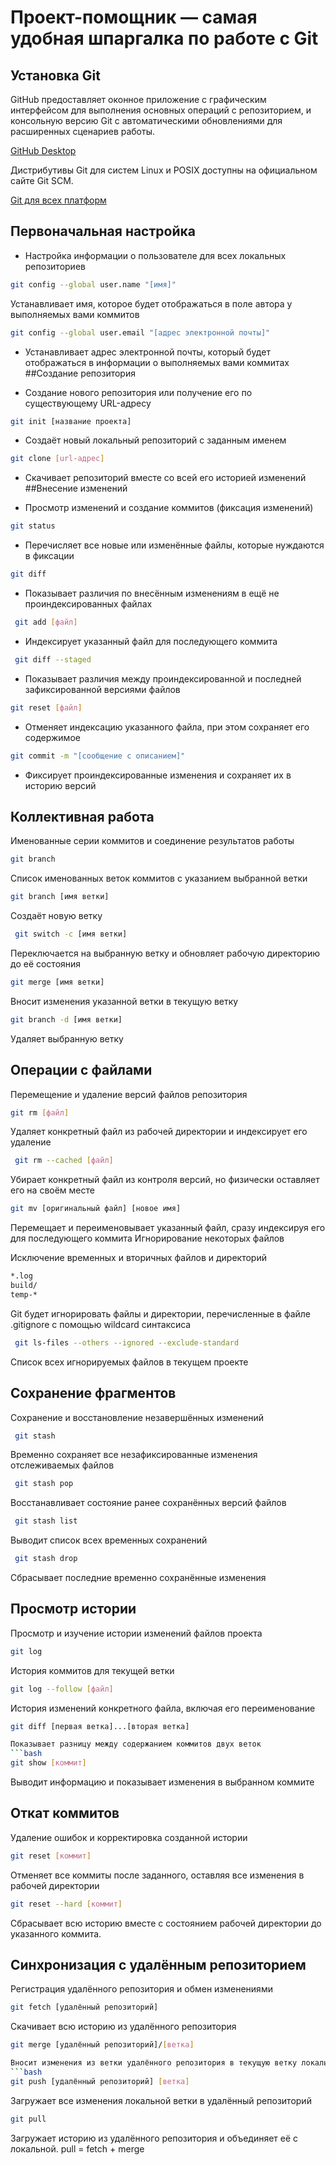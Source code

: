 # Проект-помощник — самая удобная шпаргалка по работе с Git  

## Установка Git

GitHub предоставляет оконное приложение с графическим интерфейсом для выполнения основных операций с репозиторием, и консольную версию Git с автоматическими обновлениями для расширенных сценариев работы.


[GitHub Desktop](https://desktop.github.com)

Дистрибутивы Git для систем Linux и POSIX доступны на официальном сайте Git SCM.


[Git для всех платформ](https://git-scm.com)
## Первоначальная настройка

* Настройка информации о пользователе для всех локальных репозиториев

```bash  
git config --global user.name "[имя]" 
```   
Устанавливает имя, которое будет отображаться в поле автора у выполняемых вами коммитов

```bash  
git config --global user.email "[адрес электронной почты]"  
```

* Устанавливает адрес электронной почты, который будет отображаться в информации о выполняемых вами коммитах
##Создание репозитория

* Создание нового репозитория или получение его по существующему URL-адресу

```bash
git init [название проекта]
```

* Создаёт новый локальный репозиторий с заданным именем

```bash
git clone [url-адрес]
```

* Скачивает репозиторий вместе со всей его историей изменений
##Внесение изменений

* Просмотр изменений и создание коммитов (фиксация изменений)
```bash 
git status
```
* Перечисляет все новые или изменённые файлы, которые нуждаются в фиксации
```bash 
git diff
```
* Показывает различия по внесённым изменениям в ещё не проиндексированных файлах
```bash 
 git add [файл]
```
* Индексирует указанный файл для последующего коммита
```bash 
 git diff --staged
```
* Показывает различия между проиндексированной и последней зафиксированной версиями файлов
```bash 
git reset [файл]
```
* Отменяет индексацию указанного файла, при этом сохраняет его содержимое
```bash 
git commit -m "[сообщение с описанием]"
```
* Фиксирует проиндексированные изменения и сохраняет их в историю версий
## Коллективная работа

Именованные серии коммитов и соединение результатов работы
```bash 
git branch
```
Список именованных веток коммитов с указанием выбранной ветки
```bash 
git branch [имя ветки]
```
Создаёт новую ветку
```bash 
 git switch -c [имя ветки]
```
Переключается на выбранную ветку и обновляет рабочую директорию до её состояния
```bash 
git merge [имя ветки]
```
Вносит изменения указанной ветки в текущую ветку
```bash 
git branch -d [имя ветки]
```
Удаляет выбранную ветку
## Операции с файлами

Перемещение и удаление версий файлов репозитория
```bash 
git rm [файл]
```
Удаляет конкретный файл из рабочей директории и индексирует его удаление
```bash 
 git rm --cached [файл]
```
Убирает конкретный файл из контроля версий, но физически оставляет его на своём месте
```bash 
git mv [оригинальный файл] [новое имя]
```
Перемещает и переименовывает указанный файл, сразу индексируя его для последующего коммита
Игнорирование некоторых файлов

Исключение временных и вторичных файлов и директорий
```bash 
*.log
build/
temp-*
```
Git будет игнорировать файлы и директории, перечисленные в файле .gitignore с помощью wildcard синтаксиса
```bash 
 git ls-files --others --ignored --exclude-standard
```
Список всех игнорируемых файлов в текущем проекте
## Сохранение фрагментов

Сохранение и восстановление незавершённых изменений
```bash 
 git stash
```
Временно сохраняет все незафиксированные изменения отслеживаемых файлов
```bash 
 git stash pop
```
Восстанавливает состояние ранее сохранённых версий файлов
```bash 
 git stash list
```
Выводит список всех временных сохранений
```bash 
 git stash drop
```
Сбрасывает последние временно сохранённыe изменения
## Просмотр истории

Просмотр и изучение истории изменений файлов проекта
```bash 
git log
```
История коммитов для текущей ветки
```bash 
git log --follow [файл]
```
История изменений конкретного файла, включая его переименование
```bash 
git diff [первая ветка]...[вторая ветка]

Показывает разницу между содержанием коммитов двух веток
```bash 
git show [коммит]
```
Выводит информацию и показывает изменения в выбранном коммите
## Откат коммитов

Удаление ошибок и корректировка созданной истории
```bash 
git reset [коммит]
```
Отменяет все коммиты после заданного, оставляя все изменения в рабочей директории
```bash 
git reset --hard [коммит]
```
Сбрасывает всю историю вместе с состоянием рабочей директории до указанного коммита.
## Синхронизация с удалённым репозиторием

Регистрация удалённого репозитория и обмен изменениями
```bash 
git fetch [удалённый репозиторий]
```
Скачивает всю историю из удалённого репозитория
```bash 
git merge [удалённый репозиторий]/[ветка]

Вносит изменения из ветки удалённого репозитория в текущую ветку локального репозитория
```bash 
git push [удалённый репозиторий] [ветка]
```
Загружает все изменения локальной ветки в удалённый репозиторий
```bash 
git pull
```
Загружает историю из удалённого репозитория и объединяет её с локальной. pull = fetch + merge
 
